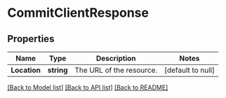 # CommitClientResponse

## Properties
Name | Type | Description | Notes
------------ | ------------- | ------------- | -------------
**Location** | **string** | The URL of the resource. | [default to null]
 

[[Back to Model list]](../README.md#documentation-for-models) [[Back to API list]](../README.md#documentation-for-api-endpoints) [[Back to README]](../README.md)


